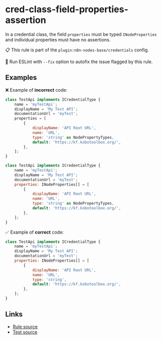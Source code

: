 [//]: # "File generated from a template. Do not edit this file directly."

# cred-class-field-properties-assertion

In a credential class, the field `properties` must be typed `INodeProperties` and individual properties must have no assertions.

📋 This rule is part of the `plugin:n8n-nodes-base/credentials` config.

🔧 Run ESLint with `--fix` option to autofix the issue flagged by this rule.

## Examples

❌ Example of **incorrect** code:

```js
class TestApi implements ICredentialType {
    name = 'myTestApi';
    displayName = 'My Test API';
    documentationUrl = 'myTest';
    properties = [
        {
            displayName: 'API Root URL',
            name: 'URL',
            type: 'string' as NodePropertyTypes,
            default: 'https://kf.kobotoolbox.org/',
        },
    ];
}

class TestApi implements ICredentialType {
    name = 'myTestApi';
    displayName = 'My Test API';
    documentationUrl = 'myTest';
    properties: INodeProperties[] = [
        {
            displayName: 'API Root URL',
            name: 'URL',
            type: 'string' as NodePropertyTypes,
            default: 'https://kf.kobotoolbox.org/',
        },
    ];
}
```

✅ Example of **correct** code:

```js
class TestApi implements ICredentialType {
    name = 'myTestApi';
    displayName = 'My Test API';
    documentationUrl = 'myTest';
    properties: INodeProperties[] = [
        {
            displayName: 'API Root URL',
            name: 'URL',
            type: 'string',
            default: 'https://kf.kobotoolbox.org/',
        },
    ];
}
```

## Links

- [Rule source](../../lib/rules/cred-class-field-properties-assertion.ts)
- [Test source](../../tests/cred-class-field-properties-assertion.test.ts)
